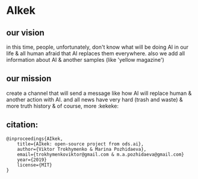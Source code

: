# AIkek

our vision
--------
in this time, people, unfortunately, don't know what will be doing AI in our life & all human afraid that AI replaces them everywhere. also we add all information about AI & another samples (like 'yellow magazine')

our mission
--------
create a channel that will send a message like how AI will replace human & another action with AI. and all news have very hard (trash and waste) & more truth history & of course, more :kekeke:


citation:
--------

    @inproceedings{AIkek,
        title={AIkek: open-source project from ods.ai},
        author={Viktor Trokhymenko & Marina Pozhidaeva},
        email={trokhymenkoviktor@gmail.com & m.a.pozhidaeva@gmail.com}
        year={2019}
        license={MIT}
    }
